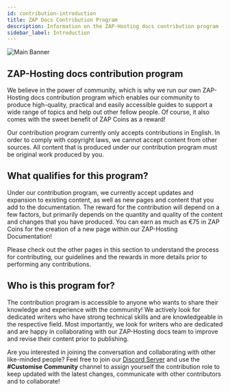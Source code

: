 ```yaml
---
id: contribution-introduction
title: ZAP Docs Contribution Program
description: Information on the ZAP-Hosting docs contribution program - ZAP-Hosting.com documentation
sidebar_label: Introduction
---
```


![Main Banner](https://github.com/zaphosting/docs/assets/42719082/d1b7ad03-58b4-4fc6-9544-a78a1ed0486d)

## ZAP-Hosting docs contribution program
We believe in the power of community, which is why we run our own ZAP-Hosting docs contribution program which enables our community to produce high-quality, practical and easily accessible guides to support a wide range of topics and help out other fellow people. Of course, it also comes with the sweet benefit of ZAP Coins as a reward!

Our contribution program currently only accepts contributions in English. In order to comply with copyright laws, we cannot accept content from other sources. All content that is produced under our contribution program must be original work produced by you.

## What qualifies for this program?
Under our contribution program, we currently accept updates and expansion to existing content, as well as new pages and content that you add to the documentation. The reward for the contribution will depend on a few factors, but primarily depends on the quantity and quality of the content and changes that you have produced. You can earn as much as €75 in ZAP Coins for the creation of a new page within our ZAP-Hosting Documentation!

Please check out the other pages in this section to understand the process for contributing, our guidelines and the rewards in more details prior to performing any contributions.

## Who is this program for?
The contribution program is accessible to anyone who wants to share their knowledge and experience with the community! We actively look for dedicated writers who have strong technical skills and are knowledgeable in the respective field. Most importantly, we look for writers who are dedicated and are happy in collaborating with our ZAP-Hosting docs team to improve and revise their content prior to publishing.

Are you interested in joining the conversation and collaborating with other like-minded people? Feel free to join our [Discord Server](https://discord.com/invite/zaphosting) and use the **#Customise Community** channel to assign yourself the contribution role to keep updated with the latest changes, communicate with other contributors and to collaborate!